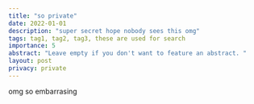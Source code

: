 ```yaml
---
title: "so private"
date: 2022-01-01
description: "super secret hope nobody sees this omg"
tags: tag1, tag2, tag3, these are used for search
importance: 5
abstract: "Leave empty if you don't want to feature an abstract. "
layout: post
privacy: private
---
```


omg so embarrasing
